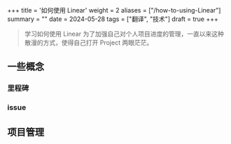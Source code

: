 +++
title = '如何使用 Linear'
weight = 2
aliases = ["/how-to-using-Linear"]
summary = ""
date = 2024-05-28
tags = ["翻译", "技术"]
draft = true
+++

> 学习如何使用 Linear 为了加强自己对个人项目进度的管理，一直以来这种散漫的方式，使得自己打开 Project 两眼茫茫。

## 一些概念

### 里程碑

### issue

## 项目管理